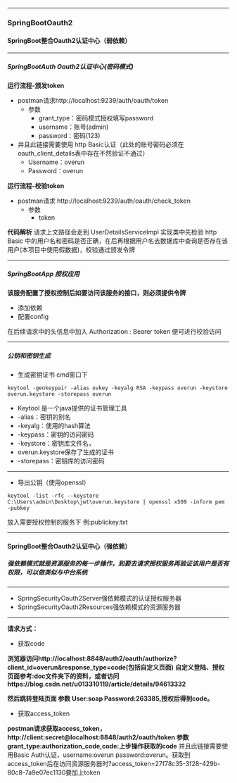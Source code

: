 ----
### SpringBootOauth2
#### SpringBoot整合Oauth2认证中心（弱依赖）

----
##### SpringBootAuth Oauth2认证中心(密码模式)
**运行流程-颁发token**
* postman请求http://localhost:9239/auth/oauth/token
  * 参数
    * grant_type：密码模式授权填写password
    * username：账号(admin)
    * password：密码(123)
* 并且此链接需要使用 http Basic认证（此处的账号密码必须在oauth_client_details表中存在不然验证不通过）
  * Username：overun
  * Password：overun
  
**运行流程-校验token**
* postman请求 http://localhost:9239/auth/oauth/check_token
  * 参数
    * token


**代码解析**
请求上文路径会走到 UserDetailsServiceImpl 实现类中先检验 http Basic 中的用户名和密码是否正确，在后再根据用户名去数据库中查询是否存在该用户(本项目中使用假数据)，校验通过颁发令牌
  
----

##### SpringBootApp 授权应用
**该服务配置了授权控制后如要访问该服务的接口，则必须提供令牌**
* 添加依赖
* 配置config

在后续请求中的头信息中加入
Authorization : Bearer token 便可进行校验访问


----
##### 公钥和密钥生成
* 生成密钥证书
cmd窗口下
```$xslt
keytool -genkeypair -alias ovkey -keyalg RSA -keypass overun -keystore overun.keystore -storepass overun
```

* Keytool 是一个java提供的证书管理工具 
* -alias：密钥的别名 
* -keyalg：使用的hash算法 
* -keypass：密钥的访问密码 
* -keystore：密钥库文件名，
* overun.keystore保存了生成的证书 
* -storepass：密钥库的访问密码

----

* 导出公钥（使用openssl）
```$xslt
keytool -list -rfc --keystore C:\Users\admin\Desktop\jwt\overun.keystore | openssl x509 -inform pem -pubkey
```
放入需要授权控制的服务下 例:publickey.txt


----
#### SpringBoot整合Oauth2认证中心（强依赖）
##### 强依赖模式就是资源服务的每一步操作，到要去请求授权服务再验证该用户是否有权限，可以做类似与中台系统

----
* SpringSecurityOauth2Server强依赖模式的认证授权服务器
* SpringSecurityOauth2Resources强依赖模式的资源服务器

----

**请求方式：**
* 获取code


**浏览器访问http://localhost:8848/auth2/oauth/authorize?client_id=overun&response_type=code(包括自定义页面)**
**自定义登陆、授权页面参考:doc文件夹下的资料，或者访问https://blog.csdn.net/u013310119/article/details/94613332**

**然后跳转登陆页面 参数 User:soap  Password:263385,授权后得到code。**
* 获取access_token

**postman请求获取access_token，http://client:secret@localhost:8848/auth2/oauth/token 参数 grant_type:authorization_code,code:上步操作获取的code**
并且此链接需要使用Basic Auth认证，username:overun password:overun。获取到access_token后在访问资源服务器时?access_token=27f78c35-3f28-429b-80c8-7a9e07ec1130要加上token









